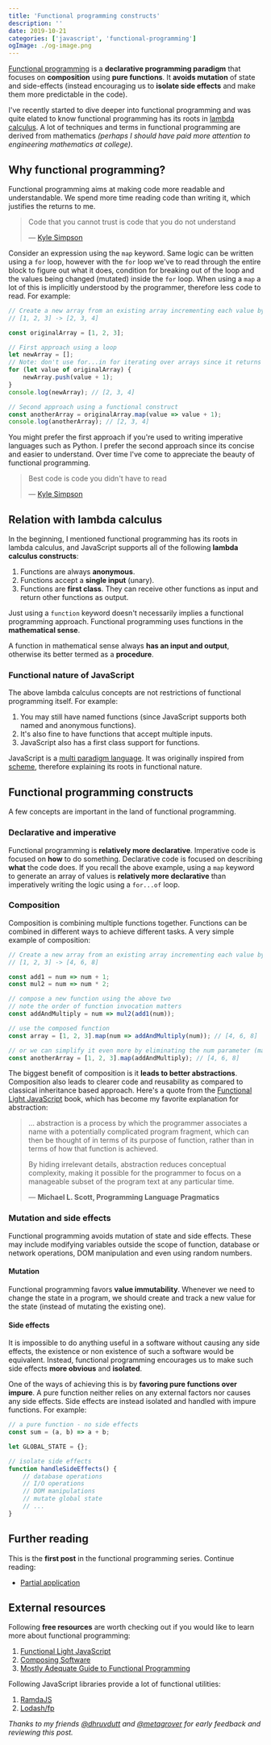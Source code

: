 ```yaml
---
title: 'Functional programming constructs'
description: ''
date: 2019-10-21
categories: ['javascript', 'functional-programming']
ogImage: ./og-image.png
---
```


[Functional programming](https://en.wikipedia.org/wiki/Functional_programming) is a **declarative programming paradigm** that focuses on **composition** using **pure functions**. It **avoids mutation** of state and side-effects (instead encouraging us to **isolate side effects** and make them more predictable in the code).

I've recently started to dive deeper into functional programming and was quite elated to know functional programming has its roots in [lambda calculus](https://en.wikipedia.org/wiki/Lambda_calculus). A lot of techniques and terms in functional programming are derived from mathematics _(perhaps I should have paid more attention to engineering mathematics at college)_.

## Why functional programming?

Functional programming aims at making code more readable and understandable. We spend more time reading code than writing it, which justifies the returns to me.

> Code that you cannot trust is code that you do not understand
>
> — [Kyle Simpson](https://twitter.com/getify)

Consider an expression using the `map` keyword. Same logic can be written using a `for` loop, however with the `for` loop we've to read through the entire block to figure out what it does, condition for breaking out of the loop and the values being changed (mutated) inside the `for` loop. When using a `map` a lot of this is implicitly understood by the programmer, therefore less code to read. For example:

```js
// Create a new array from an existing array incrementing each value by 1
// [1, 2, 3] -> [2, 3, 4]

const originalArray = [1, 2, 3];

// First approach using a loop
let newArray = [];
// Note: don't use for...in for iterating over arrays since it returns array indices unordered
for (let value of originalArray) {
	newArray.push(value + 1);
}
console.log(newArray); // [2, 3, 4]

// Second approach using a functional construct
const anotherArray = originalArray.map(value => value + 1);
console.log(anotherArray); // [2, 3, 4]
```

You might prefer the first approach if you're used to writing imperative languages such as Python. I prefer the second approach since its concise and easier to understand. Over time I've come to appreciate the beauty of functional programming.

> Best code is code you didn't have to read
>
> — [Kyle Simpson](https://twitter.com/getify)

## Relation with lambda calculus

In the beginning, I mentioned functional programming has its roots in lambda calculus, and JavaScript supports all of the following **lambda calculus constructs**:

1. Functions are always **anonymous**.
2. Functions accept a **single input** (unary).
3. Functions are **first class**. They can receive other functions as input and return other functions as output.

Just using a `function` keyword doesn't necessarily implies a functional programming approach. Functional programming uses functions in the **mathematical sense**.

A function in mathematical sense always **has an input and output**, otherwise its better termed as a **procedure**.

### Functional nature of JavaScript

The above lambda calculus concepts are not restrictions of functional programming itself. For example:

1. You may still have named functions (since JavaScript supports both named and anonymous functions).
2. It's also fine to have functions that accept multiple inputs.
3. JavaScript also has a first class support for functions.

JavaScript is a [multi paradigm language](https://en.wikipedia.org/wiki/JavaScript). It was originally inspired from [scheme](https://en.wikipedia.org/wiki/Scheme_%28programming_language%29), therefore explaining its roots in functional nature.

## Functional programming constructs

A few concepts are important in the land of functional programming.

### Declarative and imperative

Functional programming is **relatively more declarative**. Imperative code is focused on **how** to do something. Declarative code is focused on describing **what** the code does. If you recall the above example, using a `map` keyword to generate an array of values is **relatively more declarative** than imperatively writing the logic using a `for...of` loop.

### Composition

Composition is combining multiple functions together. Functions can be combined in different ways to achieve different tasks. A very simple example of composition:

```js
// Create a new array from an existing array incrementing each value by 1 and multiplying by 2
// [1, 2, 3] -> [4, 6, 8]

const add1 = num => num + 1;
const mul2 = num => num * 2;

// compose a new function using the above two
// note the order of function invocation matters
const addAndMultiply = num => mul2(add1(num));

// use the composed function
const array = [1, 2, 3].map(num => addAndMultiply(num)); // [4, 6, 8]

// or we can simplify it even more by eliminating the num parameter (make it point-free)
const anotherArray = [1, 2, 3].map(addAndMultiply); // [4, 6, 8]
```

The biggest benefit of composition is it **leads to better abstractions**. Composition also leads to clearer code and reusability as compared to classical inheritance based approach. Here's a quote from the [Functional Light JavaScript](https://github.com/getify/Functional-Light-JS) book, which has become my favorite explanation for abstraction:

> ... abstraction is a process by which the programmer associates a name with a potentially complicated program fragment, which can then be thought of in terms of its purpose of function, rather than in terms of how that function is achieved.
>
> By hiding irrelevant details, abstraction reduces conceptual complexity, making it possible for the programmer to focus on a manageable subset of the program text at any particular time.
>
> — **Michael L. Scott, Programming Language Pragmatics**

### Mutation and side effects

Functional programming avoids mutation of state and side effects. These may include modifying variables outside the scope of function, database or network operations, DOM manipulation and even using random numbers.

#### Mutation

Functional programming favors **value immutability**. Whenever we need to change the state in a program, we should create and track a new value for the state (instead of mutating the existing one).

#### Side effects

It is impossible to do anything useful in a software without causing any side effects, the existence or non existence of such a software would be equivalent. Instead, functional programming encourages us to make such side effects **more obvious** and **isolated**.

One of the ways of achieving this is by **favoring pure functions over impure**. A pure function neither relies on any external factors nor causes any side effects. Side effects are instead isolated and handled with impure functions. For example:

```js
// a pure function - no side effects
const sum = (a, b) => a + b;

let GLOBAL_STATE = {};

// isolate side effects
function handleSideEffects() {
	// database operations
	// I/O operations
	// DOM manipulations
	// mutate global state
	// ...
}
```

## Further reading

This is the **first post** in the functional programming series. Continue reading:

- [Partial application](/blog/functional-programming-partial-application)

## External resources

Following **free resources** are worth checking out if you would like to learn more about functional programming:

1. [Functional Light JavaScript](https://github.com/getify/Functional-Light-JS)
2. [Composing Software](https://medium.com/javascript-scene/composing-software-the-book-f31c77fc3ddc)
3. [Mostly Adequate Guide to Functional Programming](https://github.com/MostlyAdequate/mostly-adequate-guide)

Following JavaScript libraries provide a lot of functional utilities:

1. [RamdaJS](https://ramdajs.com/)
2. [Lodash/fp](https://github.com/lodash/lodash/wiki/FP-Guide)

_Thanks to my friends [@dhruvdutt](https://twitter.com/dhruvdutt) and [@metagrover](https://twitter.com/metagrover) for early feedback and reviewing this post._
